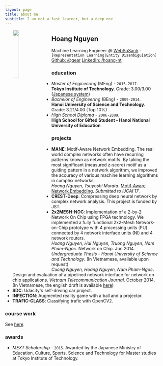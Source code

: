 ```yaml
---
layout: page
title: about me
subtitle: I am not a fast learner, but a deep one
---
```


<img class="img-circle" width="20%" hspace="25" style="float: left;" src="http://gear.github.io/img/myface.png">

## Hoang Nguyen
Machine Learning Engineer @ [WebSoSanh](https://websosanh.vn/)
:`[Representation Learning|Entity Disambiguiation]`   
<i class="fa fa-github"></i> [Github: @gear](https://github.com/gear)
<i class="fa fa-linkedin"></i> [LinkedIn: /hoang-nt](https://linkedin.com/in/hoang-nt)  

### <i class="fa fa-graduation-cap"></i> education
- _Master of Engineering_ (MEng) - `2015-2017`.  
**Tokyo Institute of Technology**. Grade: 3.00/3.00 ([Japanese system](https://en.wikipedia.org/wiki/Academic_grading_in_Japan))
- _Bachelor of Engineering_ (BEng) - `2009-2014`.  
**Hanoi University of Science and Technology**. Grade: 3.21/4.00 (Top 10%)
- _High School Diploma_ - `2006-2009`.  
**High School for Gifted Student - Hanoi National University of Education**

### <i class="fa fa-tasks"></i> projects
- **MANE**: Motif-Aware Network Embedding. The real world complex networks often have recurring
patterns known as network motifs. By taking the most significant (measured z-score) motif as
a guiding pattern in a network algorithm, we improved the accuracy of various machine learning
algorithms in complex networks.   
<i class="fa fa-file-text"></i>  *Hoang Nguyen, Tsuyoshi Murata*. [Motif-Aware Network Embedding](https://rawgit.com/gear/motifwalk/master/research/paper/IJCAI/ijcai17.pdf). _Submitted to IJCAI'17_.
- **CREST-Deep**: Compressing deep neural network by complex network analysis. This project is funded by JST.
- **2x2MESH-NOC**: Implementation of a 2-by-2 Network On Chip using FPGA technology. We implemented a fully
functional 2x2-Mesh Network-on-Chip prototype with 4 processing units (PU) connected by 4 network interface units (NI)
and 4 network routers.  
<i class="fa fa-file-text"></i> *Hoang Nguyen, Hai Nguyen, Truong Nguyen, Nam Pham-Ngoc*. Network on Chip. Jun 2014. _Undergraduate Thesis - Hanoi University of Science and Technology_. (In Vietnamese, available upon request)   
<i class="fa fa-file-text"></i> *Cuong Nguyen, Hoang Nguyen, Nam Pham-Ngoc*. Design and evaluation of a pipelined network interface for network on chip applications. _Vietnam Telecommunication Journal_. October 2014. (In Vietnamese, the english draft is available [here](https://www.dropbox.com/s/qzftx8ee98ibkiu/atc14_en.pdf?dl=0)) 
- **SDC**: Udacity's self-driving car project.
- **INFECTION**: Augmented reality game with a ball and a projector.
- **TRAFIC-CLASS**: Classifying trafic with OpenCV2.

### <i class="fa fa-university"></i> course work
See [here](http://gear.github.io/courses/).

### <i class="fa fa-trophy"></i> awards
- _MEXT Scholarship_ - `2015`.
Awarded by the Japanese Ministry of Education, Culture, Sports, Science and Technology for 
Master studies at Tokyo Institute of Technology.
